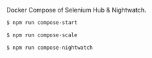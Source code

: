 
Docker Compose of Selenium Hub & Nightwatch. 

```bash
$ npm run compose-start

$ npm run compose-scale

$ npm run compose-nightwatch
```
